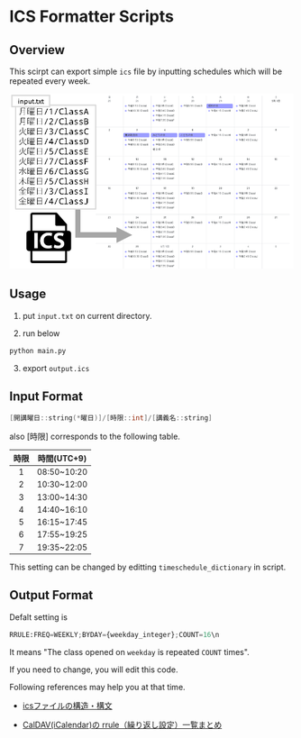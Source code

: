 # ICS Formatter Scripts

## Overview

This scirpt can export simple `ics` file by inputting schedules which will be repeated every week.

![image1](images/image1.png)

## Usage

1. put `input.txt` on current directory.

2. run below

```bash
python main.py
```

3. export `output.ics`

## Input Format

```cpp
[開講曜日::string(*曜日)]/[時限::int]/[講義名::string]
```

also [時限] corresponds to the following table.

|時限|時間(UTC+9)|
|:---:|:---:|
|1|08:50~10:20|
|2|10:30~12:00|
|3|13:00~14:30|
|4|14:40~16:10|
|5|16:15~17:45|
|6|17:55~19:25|
|7|19:35~22:05|

This setting can be changed by editting `timeschedule_dictionary` in script.

## Output Format

Defalt setting is

```python
RRULE:FREQ=WEEKLY;BYDAY={weekday_integer};COUNT=16\n
```

It means "The class opened on `weekday` is repeated `COUNT` times".

If you need to change, you will edit this code.

Following references may help you at that time.

- [icsファイルの構造・構文](https://hacknote.jp/archives/23977/)

- [CalDAV(iCalendar)の
rrule（繰り返し設定）一覧まとめ](http://alpyaca-creates.lv9.org/caldavicalendar%E3%81%AErrule%EF%BC%88%E7%B9%B0%E3%82%8A%E8%BF%94%E3%81%97%E8%A8%AD%E5%AE%9A%EF%BC%89%E4%B8%80%E8%A6%A7%E3%81%BE%E3%81%A8%E3%82%81/?i=1)

